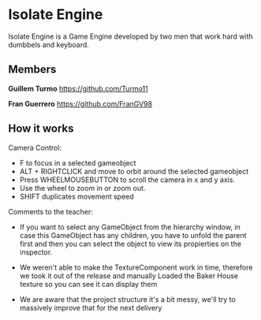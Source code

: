 # Isolate Engine

Isolate Engine is a Game Engine developed by two men that work hard with dumbbels and keyboard.

## Members
**Guillem Turmo** https://github.com/Turmo11

**Fran Guerrero** https://github.com/FranGV98

## How it works
Camera Control:
- F to focus in a selected gameobject
- ALT + RIGHTCLICK and move to orbit around the selected gameobject
- Press WHEELMOUSEBUTTON to scroll the camera in x and y axis.
- Use the wheel to zoom in or zoom out.
- SHIFT duplicates movement speed

Comments to the teacher:
- If you want to select any GameObject from the hierarchy window, in case this GameObject has any children, you have to unfold the parent first and then you can select the object to view its propierties on the inspector.

- We weren't able to make the TextureComponent work in time, therefore we took it out of the release and manually Loaded the Baker House texture so you can see it can display them

- We are aware that the project structure it's a bit messy, we'll try to massively improve that for the next delivery

